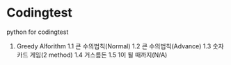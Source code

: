 # Codingtest
python for codingtest
1. Greedy Alforithm
  1.1 큰 수의법칙(Normal)
  1.2 큰 수의법칙(Advance)
  1.3 숫자 카드 게임(2 method)
  1.4 거스름돈
  1.5 1이 될 때까지(N/A)
